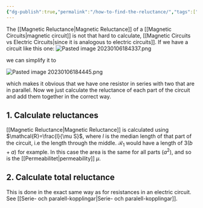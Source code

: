 ```yaml
---
{"dg-publish":true,"permalink":"/how-to-find-the-reluctance/","tags":["elektromagnetiskfältteori"]}
---
```


The [[Magnetic Reluctance\|Magnetic Reluctance]] of a [[Magnetic Circuits\|magnetic circuit]] is not that hard to calculate, [[Magnetic Circuits vs Electric Circuits\|since it is analogous to electric circuits]]. If we have a circuit like this one:
![Pasted image 20230106184337.png](/img/user/images/Pasted%20image%2020230106184337.png)

we can simplify it to 

![Pasted image 20230106184445.png](/img/user/images/Pasted%20image%2020230106184445.png)

which makes it obvious that we have one resistor in series with two that are in parallel. Now we just calculate the reluctance of each part of the circuit and add them together in the correct way.

## 1. Calculate reluctances
[[Magnetic Reluctance\|Magnetic Reluctance]] is calculated using $\mathcal{R}=\frac{l}{\mu S}$, where $l$ is the median length of that part of the circuit, i.e the length through the middle. $\mathcal{R}_1$ would have a length of $3(b+a)$ for example. In this case the area is the same for all parts ($a^{2}$), and so is the [[Permeabilitet\|permeability]] $\mu$.

## 2. Calculate total reluctance
This is done in the exact same way as for resistances in an electric circuit. See [[Serie- och paralell-kopplingar\|Serie- och paralell-kopplingar]].

